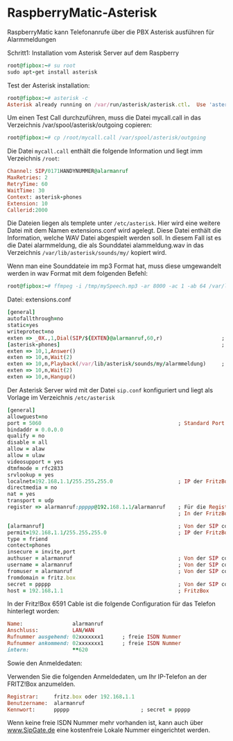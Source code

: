 # RaspberryMatic-Asterisk
RaspberryMatic kann Telefonanrufe über die PBX Asterisk ausführen für Alarmmeldungen

Schritt1:
Installation vom Asterisk Server auf dem Raspberry
```ruby
root@fipbox:~# su root
sudo apt-get install asterisk
```

Test der Asterisk installation:
```ruby
root@fipbox:~# asterisk -c
Asterisk already running on /var/run/asterisk/asterisk.ctl.  Use 'asterisk -r' to connect.
```


Um einen Test Call durchzuführen, muss die Datei  mycall.call in das Verzeichnis  /var/spool/asterisk/outgoing  copieren:

```ruby
root@fipbox:~# cp /root/mycall.call /var/spool/asterisk/outgoing
```

Die Datei ``mycall.call`` enthält die folgende Information und liegt imm Verzeichnis ```/root```: 
```ruby
Channel: SIP/0171HANDYNUMMER@alarmanruf
MaxRetries: 2
RetryTime: 60
WaitTime: 30
Context: asterisk-phones
Extension: 10
Callerid:2000
```

Die Dateien liegen als templete unter ``` /etc/asterisk ```. Hier wird eine weitere Datei mit dem Namen extensions.conf wird agelegt. Diese Datei enthält die Information, welche WAV Datei abgespielt werden soll. In diesem Fall ist es die Datei alarmmeldung, die als Sounddatei alammeldung.wav in das Verzeichnis ```/var/lib/asterisk/sounds/my/``` kopiert wird. 

Wenn man eine Sounddateie im mp3 Format hat, muss diese umgewandelt werden in wav Format mit dem folgenden Befehl:
```ruby
root@fipbox:~# ffmpeg -i /tmp/mySpeech.mp3 -ar 8000 -ac 1 -ab 64 /var/lib/asterisk/sounds/my/mySpeech.wav
```

Datei: extensions.conf
```ruby
[general]
autofallthrough=no
static=yes
writeprotect=no
exten => _0X.,1,Dial(SIP/${EXTEN}@alarmanruf,60,r)                   ; die externe NUmmer wird angerufen, die mit 0 beginnt, also 0172xxxx
[asterisk-phones]                                                    ; Bezeichnung aus der Datei mycall.call
exten => 10,1,Answer()
exten => 10,n,Wait(2)
exten => 10,n,Playback(/var/lib/asterisk/sounds/my/alarmmeldung)     ; die WAV Datei wird hier angegeben
exten => 10,n,Wait(2)
exten => 10,n,Hangup()
```
Der Asterisk Server wird mit der Datei ```sip.conf``` konfiguriert und liegt als Vorlage im Verzeichnis ```/etc/asterisk```
```ruby
[general]
allowguest=no
port = 5060                                            ; Standard Port
bindaddr = 0.0.0.0
qualify = no
disable = all
allow = alaw
allow = ulaw
videosupport = yes
dtmfmode = rfc2833
srvlookup = yes
localnet=192.168.1.1/255.255.255.0                     ; IP der FritzBox
directmedia = no
nat = yes
transport = udp
register => alarmanruf:ppppp@192.168.1.1/alarmanruf    ; Für die Registrierung der SIP aus der FritzBox
                                                       ; In der FritzBox habe ich einen SIP mit user: alarmanruf und passwort: ppppp sowie Namen: alarmanruf eingerichtet

[alarmanruf]                                           ; Von der SIP config in der FritzBox
permit=192.168.1.1/255.255.255.0                       ; IP der FritzBox
type = friend
contect=phones
insecure = invite,port
authuser = alarmanruf                                  ; Von der SIP config in der FritzBox
username = alarmanruf                                  ; Von der SIP config in der FritzBox
fromuser = alarmanruf                                  ; Von der SIP config in der FritzBox
fromdomain = fritz.box
secret = ppppp                                         ; Von der SIP config in der FritzBox
host = 192.168.1.1                                     ; FritzBox
```

In der Fritz!Box 6591 Cable ist die folgende Configuration für das Telefon hinterlegt worden:
```ruby
Name:                alarmanruf
Anschluss:           LAN/WAN
Rufnummer ausgehend: 02xxxxxxx1      ; freie ISDN Nummer
Rufnummer ankommend: 02xxxxxxx1      ; freie ISDN Nummer
intern:              **620
```
Sowie den Anmeldedaten:

Verwenden Sie die folgenden Anmeldedaten, um Ihr IP-Telefon an der FRITZ!Box anzumelden.
```ruby
Registrar:     fritz.box oder 192.168.1.1
Benutzername:  alarmanruf
Kennwort:      ppppp                       ; secret = ppppp
```

Wenn keine freie ISDN Nummer mehr vorhanden ist, kann auch über www.SipGate.de eine kostenfreie Lokale Nummer eingerichtet werden.
